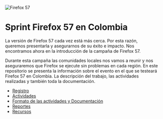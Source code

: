 ![Firefox 57](https://blog.nightly.mozilla.org/files/2017/07/nightly-blog-header-robot-2.jpg)
# Sprint Firefox 57 en Colombia
La versión de Firefox 57 cada vez está más cerca. Por esta razón, queremos presentarla y asegurarnos de su éxito e impacto. Nos encontramos ahora en la introducción de la campaña de Firefox 57. 

Durante esta campaña las comunidades locales nos vamos a reunir y nos aseguraremos que Firefox se ejecute sin problemas en cada región. 
En este repositorio se presenta la información sobre el evento en el que se testeará Firefox 57 en Colombia. La descripción del trabajo, las actividades realizadas y también toda la documentación. 
* [Registro](Registro.md)
* [Actividades](Actividades.md)
* [Formato de las actividades y Documentación](Formato_Documentación.md)
* [Reportes](Reportes.md)
* [Recursos](Recursos.md)
